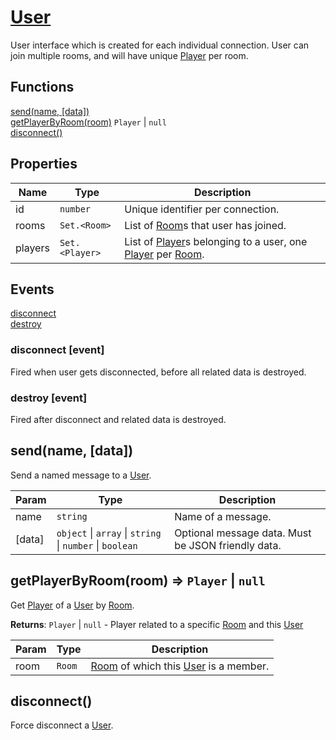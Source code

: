 
  
# <a href="#User">User</a>

User interface which is created for each individual connection. User can join multiple rooms, and will have unique [Player] per room.
## Functions
  
<a href="#send">send(name, [data])</a>  
<a href="#getPlayerByRoom">getPlayerByRoom(room)</a> <code>Player</code> | <code>null</code>  
<a href="#disconnect">disconnect()</a>
## Properties

| Name | Type | Description |
| --- | --- | --- |
| id | <code>number</code> | Unique identifier per connection. |
| rooms | <code>Set.&lt;Room&gt;</code> | List of [Room]s that user has joined. |
| players | <code>Set.&lt;Player&gt;</code> | List of [Player]s belonging to a user, one [Player] per [Room]. |


## Events
[disconnect](#User+event_disconnect)<br />
[destroy](#User+event_destroy)<br />

<a name="User+event_disconnect"></a>
### disconnect [event]
Fired when user gets disconnected,before all related data is destroyed.

<a name="User+event_destroy"></a>
### destroy [event]
Fired after disconnect and related data is destroyed.

<a name="send"></a>
## send(name, [data])
Send a named message to a [User].


| Param | Type | Description |
| --- | --- | --- |
| name | <code>string</code> | Name of a message. |
| [data] | <code>object</code> \| <code>array</code> \| <code>string</code> \| <code>number</code> \| <code>boolean</code> | Optional message data. Must be JSON friendly data. |

<a name="getPlayerByRoom"></a>
## getPlayerByRoom(room) ⇒ <code>Player</code> \| <code>null</code>
Get [Player] of a [User] by [Room].

**Returns**: <code>Player</code> \| <code>null</code> - Player related to a specific [Room]and this [User]  

| Param | Type | Description |
| --- | --- | --- |
| room | <code>Room</code> | [Room] of which this [User] is a member. |

<a name="disconnect"></a>
## disconnect()
Force disconnect a [User].

[PlayNetwork]: ./PlayNetwork.md
[Player]: ./Player.md
[Room]: ./Room.md
[Rooms]: ./Rooms.md
[User]: ./User.md
[Users]: ./Users.md
